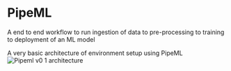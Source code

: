 # PipeML
A end to end workflow to run ingestion of data to pre-processing to training to deployment of an ML model

A very basic architecture of environment setup using PipeML
![Pipeml v0 1 architecture](https://github.com/user-attachments/assets/bc4849ff-8a67-4421-8996-2bad0633db1b)
